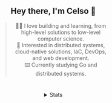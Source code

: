 <div align="center">

## Hey there, I'm Celso 🙂

<div style="max-width: 300px; ">

> 🧙‍♂️ I love building and learning, from high-level solutions to low-level computer science.<br>
> 🦉 Interested in distributed systems, cloud-native solutions, IaC, DevOps, and web development.<br>
> ⌨️ Currently studying Go and distributed systems.<br>

</div>

#

<details align="center">
<summary>Stats</summary>

<cr/>

<p style="text-align: center;">
<!--START_SECTION:waka-->

```txt
From: 06 November 2023 - To: 06 December 2023

Markdown          39 hrs 27 mins  ██████▒░░░░░░░░░░░░░░░░░░   25.90 %
TypeScript        32 hrs 57 mins  █████▒░░░░░░░░░░░░░░░░░░░   21.63 %
Go                25 hrs 12 mins  ████░░░░░░░░░░░░░░░░░░░░░   16.55 %
Lua               9 hrs 30 mins   █▓░░░░░░░░░░░░░░░░░░░░░░░   06.24 %
YAML              9 hrs 24 mins   █▓░░░░░░░░░░░░░░░░░░░░░░░   06.18 %
```

<!--END_SECTION:waka-->
</p>
  
<div>

<img src="http://github-readme-stats.vercel.app/api/top-langs/?username=celsobenedetti&layout=compact&custom_title=Languages&include_all_commits=true&count_private=true&langs_count=6&theme=transparent&bg_color=00000000" height="180em"/>
<img src="https://streak-stats.demolab.com?user=celsobenedetti&theme=transparent" height="180rem"/>

</div>

#

<a href="https://wakatime.com/@8a52c0fd-ec78-403a-81d0-07c674c564b3" title="Time coded since Jan 17 2022">
<img src="https://wakatime.com/badge/user/8a52c0fd-ec78-403a-81d0-07c674c564b3.svg" alt="Wakatime 2022" title="Time coded since Jan 17 2022" />
</a>

</details>

</div>
